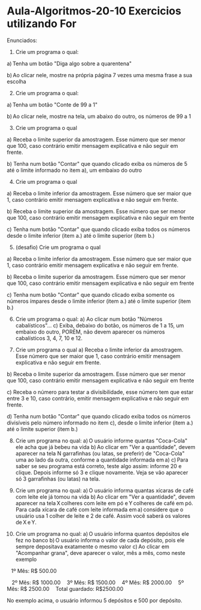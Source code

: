 # Aula-Algoritmos-20-10 Exercicios utilizando For
Enunciados:
1. Crie um programa o qual:

a) Tenha um botão "Diga algo sobre a quarentena"

b) Ao clicar nele, mostre na própria página 7 vezes uma mesma frase a sua escolha   



2.  Crie um programa o qual:

a) Tenha um botão "Conte de 99 a 1"

b) Ao clicar nele, mostre na tela, um abaixo do outro, os números de 99 a 1


3. Crie um programa o qual

a) Receba o limite superior da amostragem. Esse número que ser menor que 100, caso contrário emitir mensagem explicativa e não seguir em frente.  

b) Tenha num botão "Contar" que quando clicado exiba os números de 5 até o limite informado no item a), um embaixo do outro 


4. Crie um programa o qual

a) Receba o limite inferior da amostragem. Esse número que ser maior que 1, caso contrário emitir mensagem explicativa e não seguir em frente.  

b) Receba o limite superior da amostragem. Esse número que ser menor que 100, caso contrário emitir mensagem explicativa e não seguir em frente

c) Tenha num botão "Contar" que quando clicado exiba todos os números desde o limite inferior (item a.) até o limite superior (item b.) 


5. (desafio) Crie um programa o qual

a) Receba o limite inferior da amostragem. Esse número que ser maior que 1, caso contrário emitir mensagem explicativa e não seguir em frente.  

b) Receba o limite superior da amostragem. Esse número que ser menor que 100, caso contrário emitir mensagem explicativa e não seguir em frente

c) Tenha num botão "Contar" que quando clicado exiba somente os números ímpares desde o limite inferior (item a.) até o limite superior (item b.) 


6. Crie um programa o qual:
a) Ao clicar num botão "Números cabalísticos"...
c) Exiba, debaixo do botão, os números de 1 a 15, um embaixo do outro, PORÉM, não devem aparecer os números cabalísticos 3, 4, 7, 10 e 12. 


7.  Crie um programa o qual
a) Receba o limite inferior da amostragem. Esse número que ser maior que 1, caso contrário emitir mensagem explicativa e não seguir em frente.  

b) Receba o limite superior da amostragem. Esse número que ser menor que 100, caso contrário emitir mensagem explicativa e não seguir em frente

c) Receba o número para testar a divisibilidade, esse número tem que estar entre 3 e 10, caso contrário, emitir mensagem explicativa e não seguir em frente.

d) Tenha num botão "Contar" que quando clicado exiba todos os números divisíveis pelo número informado no item c), desde o limite inferior (item a.) até o limite superior (item b.)


8. Crie um programa no qual:
a) O usuário informe quantas "Coca-Cola" ele acha que já bebeu na vida
b) Ao clicar em "Ver a quantidade", devem aparecer na tela N garrafinhas (ou latas, se preferir) de "Coca-Cola" uma ao lado da outra, conforme a quantidade informada em a)
c) Para saber se seu programa está correto, teste algo assim: informe 20 e clique. Depois informe só 3 e clique novamente. Veja se vão aparecer só 3 garrafinhas (ou latas) na tela. 


9. Crie um programa no qual:
a) O usuário informa quantas xícaras de café com leite ele já tomou na vida
b) Ao clicar em "Ver a quantidade", devem aparecer na tela X colheres com leite em pó e Y colheres de café em pó. Para cada xícara de café com leite informada em a) considere que o usuário usa 1 colher de leite e 2 de café. Assim você saberá os valores de X e Y. 


10. Crie um programa no qual:
a) O usuário informa quantos depósitos ele fez no banco
b) O usuário informa o valor de cada depósito, pois ele sempre depositava exatamente o mesmo valor
c) Ao clicar em "Acompanhar grana", deve aparecer o valor, mês a mês, como neste exemplo

    1º Mês: R$ 500.00

    2º Mês: R$ 1000.00
    3º Mês: R$ 1500.00
    4º Mês: R$ 2000.00
    5º Mês: R$ 2500.00
    Total guardado: R$2500.00

No exemplo acima, o usuário informou 5 depósitos e 500 por depósito.
